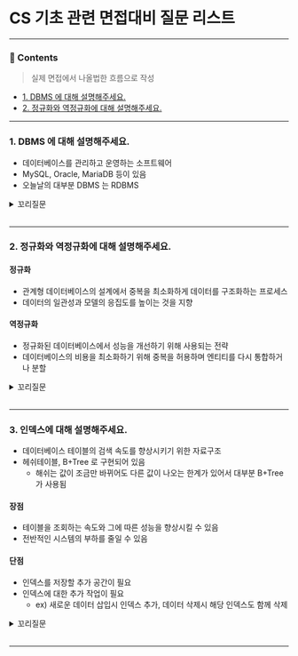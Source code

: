 # CS 기초 관련 면접대비 질문 리스트

<hr>

### 📄 Contents
> 실제 면접에서 나올법한 흐름으로 작성
- [1. DBMS 에 대해 설명해주세요.](#1-dbms-에-대해-설명해주세요)
- [2. 정규화와 역정규화에 대해 설명해주세요.](#2-정규화와-역정규화에-대해-설명해주세요) 
---

### 1. DBMS 에 대해 설명해주세요.
- 데이터베이스를 관리하고 운영하는 소프트웨어
- MySQL, Oracle, MariaDB 등이 있음
- 오늘날의 대부분 DBMS 는 RDBMS


<details>
<summary>꼬리질문</summary>
<div markdown="1">

### RDBMS 의 특징에 대해 설명해주세요.
- Column 과 Row 로 이루어져 있는 2차원 구조
- 스키마를 지정하고 이를 기반으로 데이터 저장
- 데이터의 무결성을 유지하기 위한 제약 조건 설정
- 테이블간의 관계를 정의하고 Join 을 통해 데이터 질의와 분석 수행
- 트랜잭션을 관리하여 일관성과 안전성을 보장하며 ACID(원자성, 일관성, 고립성, 지송석) 를 충족

<br>

###  SQL 과 NoSQL 에 대해 설명해주세요.

#### SQL
- 정해진 데이터 스키마에 따라 데이터가 저장
- 테이블간의 관계를 맺음

#### NoSQL
- 스키마, 관계 둘다 없음
- 데이터는 document 라고 부르며 JSON 과 비슷한 형태를 가짐
- 스키마가 없으므로 데이터의 구조를 알 수 없거나 변경될 가능성이 있을때 사용

### SQL 의 종류에 대해 설명해주세요.

#### DDL
- DB 의 구조 또는 스키마를 정의하는데 사용
- 명령어를 입력하는 순간 Auto Commit 됨
- `CREATE`, `ALTER`, `DROP`, `RENAME`

#### DML
- DB 의 데이터를 조작할때 사용
- 명령어를 입력후 COMMIT 으로 트랜잭션을 종료해야 반영됨 (DB 마다 약간의 차이 있음)
- `SELECT`, `INSERT`, `UPDATE`, `DELETE`

#### DCL
- 데이터 제어 
- DB 접근 권한작업을 할때 사용
- 명령어를 입력하는 순간 Auto Commit 됨
- `GRANT`, `REVOKE`

<br>

<br>

</div>
</details>

<br>

---

### 2. 정규화와 역정규화에 대해 설명해주세요.

#### 정규화
- 관계형 데이터베이스의 설계에서 중복을 최소화하게 데이터를 구조화하는 프로세스
- 데이터의 일관성과 모델의 응집도를 높이는 것을 지향

#### 역정규화
- 정규화된 데이터베이스에서 성능을 개선하기 위해 사용되는 전략
- 데이터베이스의 비용을 최소화하기 위해 중복을 허용하며 엔티티를 다시 통합하거나 분할

<details>
<summary>꼬리질문</summary>
<div markdown="1">

### 정규화의 절차에 대해 설명해주세요.

#### 1차 정규화
- 같은 성격과 내용의 컬럼이 연속적으로 나타나는 컬럼이 존재할 때 해당 컬럼을 새로운 테이블로 분리

#### 2차 정규화
- PK 가 복합키일 경우 구분하여 분리

#### 3차 정규화
- PK에 의존하지 않고 일반컬럼에 의존하는 컬럼들을 분리

</div>
</details>

<br>

---

### 3. 인덱스에 대해 설명해주세요.
- 데이터베이스 테이블의 검색 속도를 향상시키기 위한 자료구조
- 헤쉬테이블, B+Tree 로 구현되어 있음
  - 해쉬는 값이 조금만 바뀌어도 다른 값이 나오는 한계가 있어서 대부분 B+Tree 가 사용됨 

#### 장점
- 테이블을 조회하는 속도와 그에 따른 성능을 향상시킬 수 있음
- 전반적인 시스템의 부하를 줄일 수 있음

#### 단점
- 인덱스를 저장할 추가 공간이 필요
- 인덱스에 대한 추가 작업이 필요
  - ex) 새로운 데이터 삽입시 인덱스 추가, 데이터 삭제시 해당 인덱스도 함께 삭제 

<details>
<summary>꼬리질문</summary>
<div markdown="1">

### 왜 인덱스는 B+Tree 로 구현되어 있는지 설명해주세요.

B+Tree 는 B-Tree 의 단점을 보완한 것

#### B-Tree
- 루트 노드에서 시작하여 각 노드들이 자식을 N개 가지는 Tree 자료구조

#### 특징
- 각 노드의 key 는 항상 정렬되어 있음
- 노드의 key 의 수가 K개라면 자식 노드의 수는 K+1 개
- root 노드는 항상 2개 이상의 자식을 가짐
- 모든 leaf 노드는 같은 레벨에 존재

#### B+Tree
- B-Tree 에서 모든 데이터를 한 번 순회하는 데에는 트리의 모든 노드를 방문해야 하는 비효율은 개선시킨 자료구조

#### 특징
- 오직 leaf 노드에만 데이터를 저장하고 leaf 노드가 아닌 노드에는 자식 포인터만 저장
- leaf 노드들은 LinkedList 로 연결되어 있음

</div>
</details>

<br>

---

<br>
<br>